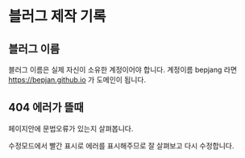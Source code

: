 # 블러그 제작 기록

## 블러그 이름
블러그 이름은 실제 자신이 소유한 계정이어야 합니다.
계정이름 bepjang 라면
https://bepjan.github.io 가 도메인이 됩니다.

## 404 에러가 뜰때 
페이지안에 문법오류가 있는지 살펴봅니다.

수정모드에서 빨간 표시로 에러를 표시해주므로 
잘 살펴보고 다시 수정합니다.
